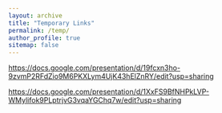 ```yaml
---
layout: archive
title: "Temporary Links"
permalink: /temp/
author_profile: true
sitemap: false
---
```


https://docs.google.com/presentation/d/19fcxn3ho-9zvmP2RFdZio9M6PKXLym4UjK43hElZnRY/edit?usp=sharing

https://docs.google.com/presentation/d/1XxFS9BfNHPkLVP-WMylifok9PLptrjvG3vqaYGChq7w/edit?usp=sharing
